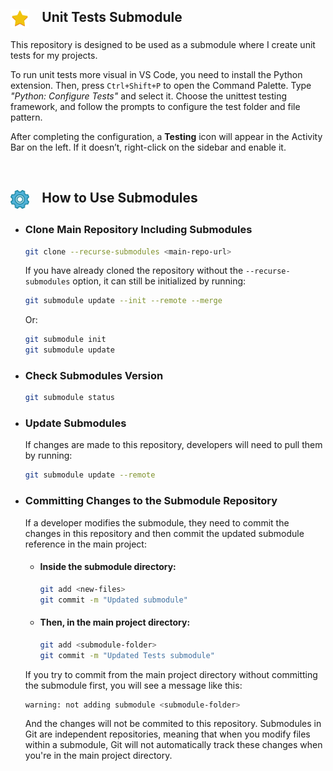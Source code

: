 <!-- #################### UNIT TESTS SUBMODULE #################### -->

<h2 id="explanation">
    <img src="https://raw.githubusercontent.com/Dinones/Repository-Images/master/NS%20Shiny%20Hunter/SVG/Star.svg" width="30px" align="top"/>
    ⠀Unit Tests Submodule
</h2>

<p>This repository is designed to be used as a submodule where I create unit tests for my projects.</p>

<p>To run unit tests more visual in VS Code, you need to install the Python extension. Then, press <code>Ctrl+Shift+P</code> to open the Command Palette. Type <i>"Python: Configure Tests"</i> and select it. Choose the unittest testing framework, and follow the prompts to configure the test folder and file pattern.</p>

<p>After completing the configuration, a <b>Testing</b> icon will appear in the Activity Bar on the left. If it doesn’t, right-click on the sidebar and enable it.</p>

<!-- #################### HOW TO USE SUBMODULES #################### -->
⠀
<h2 id="usage">
    <img src="https://raw.githubusercontent.com/Dinones/Repository-Images/master/NS%20Shiny%20Hunter/SVG/Gear.svg" width="30px" align="top"/>
    ⠀How to Use Submodules
</h2>

- ### Clone Main Repository Including Submodules

    ```bash
    git clone --recurse-submodules <main-repo-url>
    ```

    If you have already cloned the repository without the `--recurse-submodules` option, it can still be initialized by running:

    ```bash
    git submodule update --init --remote --merge
    ```

    Or:

    ```bash
    git submodule init
    git submodule update
    ```

- ### Check Submodules Version

    ```bash
    git submodule status
    ```

- ### Update Submodules

    If changes are made to this repository, developers will need to pull them by running:

    ```bash
    git submodule update --remote
    ```

- ### Committing Changes to the Submodule Repository

    If a developer modifies the submodule, they need to commit the changes in this repository and then commit the updated submodule reference in the main project:

    - #### Inside the submodule directory:

        ```bash
        git add <new-files>
        git commit -m "Updated submodule"
        ```
    
    - #### Then, in the main project directory:

        ```bash
        git add <submodule-folder>
        git commit -m "Updated Tests submodule"
        ```
    
    If you try to commit from the main project directory without committing the submodule first, you will see a message like this: 

    ```bash
    warning: not adding submodule <submodule-folder>
    ```

    And the changes will not be commited to this repository. Submodules in Git are independent repositories, meaning that when you modify files within a submodule, Git will not automatically track these changes when you're in the main project directory.